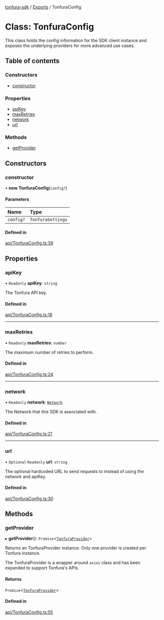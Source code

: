 [tonfura-sdk](../README.md) / [Exports](../modules.md) / TonfuraConfig

# Class: TonfuraConfig

This class holds the config information for the SDK client instance and
exposes the underlying providers for more advanced use cases.

## Table of contents

### Constructors

- [constructor](TonfuraConfig.md#constructor)

### Properties

- [apiKey](TonfuraConfig.md#apikey)
- [maxRetries](TonfuraConfig.md#maxretries)
- [network](TonfuraConfig.md#network)
- [url](TonfuraConfig.md#url)

### Methods

- [getProvider](TonfuraConfig.md#getprovider)

## Constructors

### constructor

• **new TonfuraConfig**(`config?`)

#### Parameters

| Name | Type |
| :------ | :------ |
| `config?` | `TonfuraSettings` |

#### Defined in

[api/TonfuraConfig.ts:39](https://github.com/frigatebird-studio/tonfura-sdk/blob/02b08b5/src/api/TonfuraConfig.ts#L39)

## Properties

### apiKey

• `Readonly` **apiKey**: `string`

The Tonfura API key.

#### Defined in

[api/TonfuraConfig.ts:18](https://github.com/frigatebird-studio/tonfura-sdk/blob/02b08b5/src/api/TonfuraConfig.ts#L18)

___

### maxRetries

• `Readonly` **maxRetries**: `number`

The maximum number of retries to perform.

#### Defined in

[api/TonfuraConfig.ts:24](https://github.com/frigatebird-studio/tonfura-sdk/blob/02b08b5/src/api/TonfuraConfig.ts#L24)

___

### network

• `Readonly` **network**: [`Network`](../enums/Network.md)

The Network that this SDK is associated with.

#### Defined in

[api/TonfuraConfig.ts:21](https://github.com/frigatebird-studio/tonfura-sdk/blob/02b08b5/src/api/TonfuraConfig.ts#L21)

___

### url

• `Optional` `Readonly` **url**: `string`

The optional hardcoded URL to send requests to instead of using the network
and apiKey.

#### Defined in

[api/TonfuraConfig.ts:30](https://github.com/frigatebird-studio/tonfura-sdk/blob/02b08b5/src/api/TonfuraConfig.ts#L30)

## Methods

### getProvider

▸ **getProvider**(): `Promise`<[`TonfuraProvider`](TonfuraProvider.md)\>

Returns an TonfuraProvider instance. Only one provider is created per
Tonfura instance.

The TonfuraProvider is a wrapper around `axios` class and
has been expanded to support Tonfura's APIs.

#### Returns

`Promise`<[`TonfuraProvider`](TonfuraProvider.md)\>

#### Defined in

[api/TonfuraConfig.ts:55](https://github.com/frigatebird-studio/tonfura-sdk/blob/02b08b5/src/api/TonfuraConfig.ts#L55)
